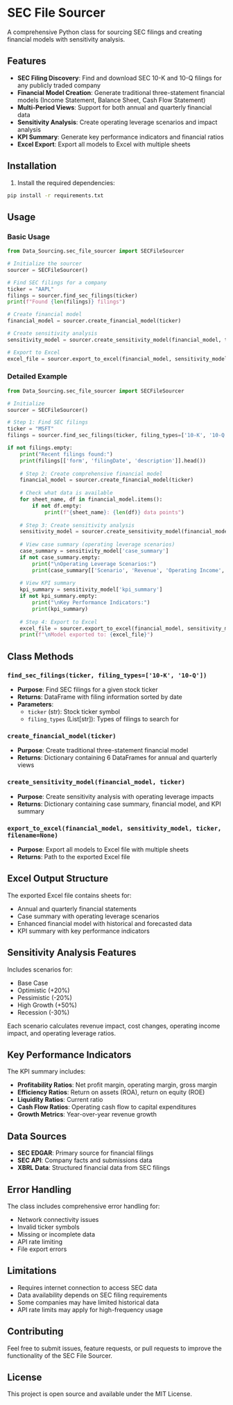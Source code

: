 # SEC File Sourcer

A comprehensive Python class for sourcing SEC filings and creating financial models with sensitivity analysis.

## Features

- **SEC Filing Discovery**: Find and download SEC 10-K and 10-Q filings for any publicly traded company
- **Financial Model Creation**: Generate traditional three-statement financial models (Income Statement, Balance Sheet, Cash Flow Statement)
- **Multi-Period Views**: Support for both annual and quarterly financial data
- **Sensitivity Analysis**: Create operating leverage scenarios and impact analysis
- **KPI Summary**: Generate key performance indicators and financial ratios
- **Excel Export**: Export all models to Excel with multiple sheets

## Installation

1. Install the required dependencies:
```bash
pip install -r requirements.txt
```

## Usage

### Basic Usage

```python
from Data_Sourcing.sec_file_sourcer import SECFileSourcer

# Initialize the sourcer
sourcer = SECFileSourcer()

# Find SEC filings for a company
ticker = "AAPL"
filings = sourcer.find_sec_filings(ticker)
print(f"Found {len(filings)} filings")

# Create financial model
financial_model = sourcer.create_financial_model(ticker)

# Create sensitivity analysis
sensitivity_model = sourcer.create_sensitivity_model(financial_model, ticker)

# Export to Excel
excel_file = sourcer.export_to_excel(financial_model, sensitivity_model, ticker)
```

### Detailed Example

```python
from Data_Sourcing.sec_file_sourcer import SECFileSourcer

# Initialize
sourcer = SECFileSourcer()

# Step 1: Find SEC filings
ticker = "MSFT"
filings = sourcer.find_sec_filings(ticker, filing_types=['10-K', '10-Q'])

if not filings.empty:
    print("Recent filings found:")
    print(filings[['form', 'filingDate', 'description']].head())
    
    # Step 2: Create comprehensive financial model
    financial_model = sourcer.create_financial_model(ticker)
    
    # Check what data is available
    for sheet_name, df in financial_model.items():
        if not df.empty:
            print(f"{sheet_name}: {len(df)} data points")
    
    # Step 3: Create sensitivity analysis
    sensitivity_model = sourcer.create_sensitivity_model(financial_model, ticker)
    
    # View case summary (operating leverage scenarios)
    case_summary = sensitivity_model['case_summary']
    if not case_summary.empty:
        print("\nOperating Leverage Scenarios:")
        print(case_summary[['Scenario', 'Revenue', 'Operating Income', 'Operating Leverage']])
    
    # View KPI summary
    kpi_summary = sensitivity_model['kpi_summary']
    if not kpi_summary.empty:
        print("\nKey Performance Indicators:")
        print(kpi_summary)
    
    # Step 4: Export to Excel
    excel_file = sourcer.export_to_excel(financial_model, sensitivity_model, ticker)
    print(f"\nModel exported to: {excel_file}")
```

## Class Methods

### `find_sec_filings(ticker, filing_types=['10-K', '10-Q'])`
- **Purpose**: Find SEC filings for a given stock ticker
- **Returns**: DataFrame with filing information sorted by date
- **Parameters**:
  - `ticker` (str): Stock ticker symbol
  - `filing_types` (List[str]): Types of filings to search for

### `create_financial_model(ticker)`
- **Purpose**: Create traditional three-statement financial model
- **Returns**: Dictionary containing 6 DataFrames for annual and quarterly views

### `create_sensitivity_model(financial_model, ticker)`
- **Purpose**: Create sensitivity analysis with operating leverage impacts
- **Returns**: Dictionary containing case summary, financial model, and KPI summary

### `export_to_excel(financial_model, sensitivity_model, ticker, filename=None)`
- **Purpose**: Export all models to Excel file with multiple sheets
- **Returns**: Path to the exported Excel file

## Excel Output Structure

The exported Excel file contains sheets for:
- Annual and quarterly financial statements
- Case summary with operating leverage scenarios
- Enhanced financial model with historical and forecasted data
- KPI summary with key performance indicators

## Sensitivity Analysis Features

Includes scenarios for:
- Base Case
- Optimistic (+20%)
- Pessimistic (-20%)
- High Growth (+50%)
- Recession (-30%)

Each scenario calculates revenue impact, cost changes, operating income impact, and operating leverage ratios.

## Key Performance Indicators

The KPI summary includes:

- **Profitability Ratios**: Net profit margin, operating margin, gross margin
- **Efficiency Ratios**: Return on assets (ROA), return on equity (ROE)
- **Liquidity Ratios**: Current ratio
- **Cash Flow Ratios**: Operating cash flow to capital expenditures
- **Growth Metrics**: Year-over-year revenue growth

## Data Sources

- **SEC EDGAR**: Primary source for financial filings
- **SEC API**: Company facts and submissions data
- **XBRL Data**: Structured financial data from SEC filings

## Error Handling

The class includes comprehensive error handling for:
- Network connectivity issues
- Invalid ticker symbols
- Missing or incomplete data
- API rate limiting
- File export errors

## Limitations

- Requires internet connection to access SEC data
- Data availability depends on SEC filing requirements
- Some companies may have limited historical data
- API rate limits may apply for high-frequency usage

## Contributing

Feel free to submit issues, feature requests, or pull requests to improve the functionality of the SEC File Sourcer.

## License

This project is open source and available under the MIT License. 